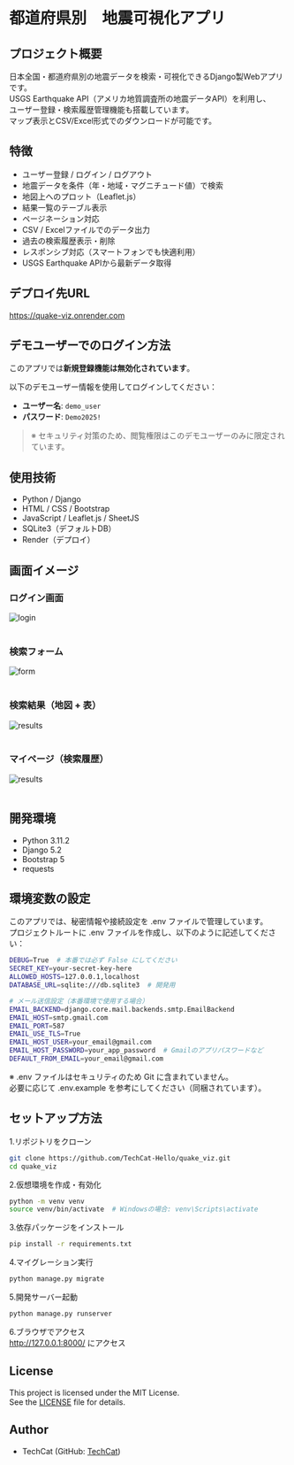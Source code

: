 # 都道府県別　地震可視化アプリ


## プロジェクト概要
日本全国・都道府県別の地震データを検索・可視化できるDjango製Webアプリです。  
USGS Earthquake API（アメリカ地質調査所の地震データAPI）を利用し、  
ユーザー登録・検索履歴管理機能も搭載しています。  
マップ表示とCSV/Excel形式でのダウンロードが可能です。


## 特徴
- ユーザー登録 / ログイン / ログアウト
- 地震データを条件（年・地域・マグニチュード値）で検索
- 地図上へのプロット（Leaflet.js）
- 結果一覧のテーブル表示
- ページネーション対応
- CSV / Excelファイルでのデータ出力
- 過去の検索履歴表示・削除
- レスポンシブ対応（スマートフォンでも快適利用）
- USGS Earthquake APIから最新データ取得

## デプロイ先URL
https://quake-viz.onrender.com

## デモユーザーでのログイン方法

このアプリでは**新規登録機能は無効化されています**。

以下のデモユーザー情報を使用してログインしてください：

- **ユーザー名**: `demo_user`
- **パスワード**: `Demo2025!`

> ※ セキュリティ対策のため、閲覧権限はこのデモユーザーのみに限定されています。

## 使用技術
- Python / Django
- HTML / CSS / Bootstrap
- JavaScript / Leaflet.js / SheetJS
- SQLite3（デフォルトDB）
- Render（デプロイ）

## 画面イメージ
### ログイン画面
![login](screenshots/login.png)
<br><br>
### 検索フォーム
![form](screenshots/form.png)
<br><br>
### 検索結果（地図 + 表）
![results](screenshots/results.png)
<br><br>
### マイページ（検索履歴）
![results](screenshots/mypage.png)
<br><br>
## 開発環境
- Python 3.11.2
- Django 5.2
- Bootstrap 5
- requests

## 環境変数の設定
このアプリでは、秘密情報や接続設定を .env ファイルで管理しています。  
プロジェクトルートに .env ファイルを作成し、以下のように記述してください： 

```bash
DEBUG=True  # 本番では必ず False にしてください
SECRET_KEY=your-secret-key-here
ALLOWED_HOSTS=127.0.0.1,localhost
DATABASE_URL=sqlite:///db.sqlite3  # 開発用

# メール送信設定（本番環境で使用する場合）
EMAIL_BACKEND=django.core.mail.backends.smtp.EmailBackend
EMAIL_HOST=smtp.gmail.com
EMAIL_PORT=587
EMAIL_USE_TLS=True
EMAIL_HOST_USER=your_email@gmail.com
EMAIL_HOST_PASSWORD=your_app_password  # Gmailのアプリパスワードなど
DEFAULT_FROM_EMAIL=your_email@gmail.com
```
※ .env ファイルはセキュリティのため Git に含まれていません。  
必要に応じて .env.example を参考にしてください（同梱されています）。


## セットアップ方法
1.リポジトリをクローン
```bash
git clone https://github.com/TechCat-Hello/quake_viz.git
cd quake_viz
```

2.仮想環境を作成・有効化
```bash
python -m venv venv
source venv/bin/activate  # Windowsの場合: venv\Scripts\activate
```

3.依存パッケージをインストール
```bash
pip install -r requirements.txt
```

4.マイグレーション実行
```bash
python manage.py migrate
```

5.開発サーバー起動
```bash
python manage.py runserver
```

6.ブラウザでアクセス  
http://127.0.0.1:8000/ にアクセス  
  
## License
This project is licensed under the MIT License.    
See the [LICENSE](LICENSE) file for details.
  
## Author
- TechCat (GitHub: [TechCat](https://github.com/TechCat-Hello))




